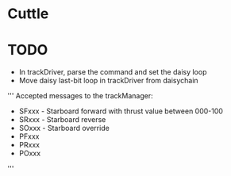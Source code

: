 # Cuttle

# TODO
- In trackDriver, parse the command and set the daisy loop
- Move daisy last-bit loop in trackDriver from daisychain


'''
  Accepted messages to the trackManager:
  - SFxxx - Starboard forward with thrust value between 000-100
  - SRxxx - Starboard reverse
  - SOxxx - Starboard override
  - PFxxx
  - PRxxx
  - POxxx

'''
